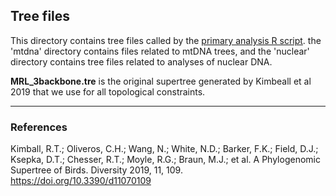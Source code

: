 ## Tree files

This directory contains tree files called by the [primary analysis R script](../constrained_species_tree.R). the 'mtdna' directory contains files related to mtDNA trees, and the 'nuclear' directory contains tree files related to analyses of nuclear DNA.

**MRL_3backbone.tre** is the original supertree generated by Kimbeall et al 2019 that we use for all topological constraints.

---

### References

Kimball, R.T.; Oliveros, C.H.; Wang, N.; White, N.D.; Barker, F.K.; Field, D.J.; Ksepka, D.T.; Chesser, R.T.; Moyle, R.G.; Braun, M.J.; et al. A Phylogenomic Supertree of Birds. Diversity 2019, 11, 109. https://doi.org/10.3390/d11070109